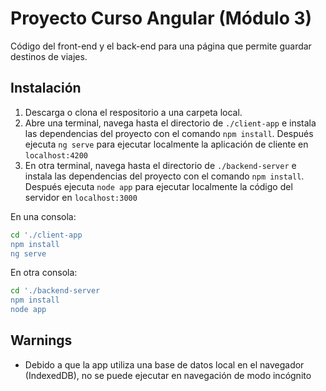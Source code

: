 # Proyecto Curso Angular (Módulo 3)

Código del front-end y el back-end para una página que permite guardar destinos de viajes.

## Instalación

1. Descarga o clona el respositorio a una carpeta local.
2. Abre una terminal, navega hasta el directorio de `./client-app` e instala las dependencias del proyecto con el comando `npm install`. Después ejecuta `ng serve` para ejecutar localmente la aplicación de cliente en `localhost:4200`
3. En otra terminal, navega hasta el directorio de `./backend-server` e instala las dependencias del proyecto con el comando `npm install`. Después ejecuta `node app` para ejecutar localmente la código del servidor en `localhost:3000`

En una consola:
```sh
cd './client-app
npm install
ng serve
```

En otra consola:
```sh
cd './backend-server
npm install
node app
```

## Warnings

- Debido a que la app utiliza una base de datos local en el navegador (IndexedDB), no se puede ejecutar en navegación de modo incógnito